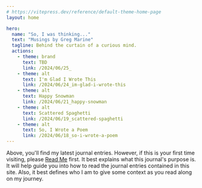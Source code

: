 ```yaml
---
# https://vitepress.dev/reference/default-theme-home-page
layout: home

hero:
  name: "So, I was thinking..."
  text: "Musings by Greg Marine"
  tagline: Behind the curtain of a curious mind.
  actions:
    - theme: brand
      text: TBD
      link: /2024/06/25_
    - theme: alt
      text: I'm Glad I Wrote This
      link: /2024/06/24_im-glad-i-wrote-this
    - theme: alt
      text: Happy Snowman
      link: /2024/06/21_happy-snowman
    - theme: alt
      text: Scattered Spaghetti
      link: /2024/06/19_scattered-spaghetti
    - theme: alt
      text: So, I Wrote a Poem
      link: /2024/06/18_so-i-wrote-a-poem
---
```


Above, you'll find my latest journal entries. However, if this is your first time visiting, please [Read Me](read-me) first. It best explains what this journal's purpose is. It will help guide you into how to read the journal entries contained in this site. Also, it best defines who I am to give some context as you read along on my journey.